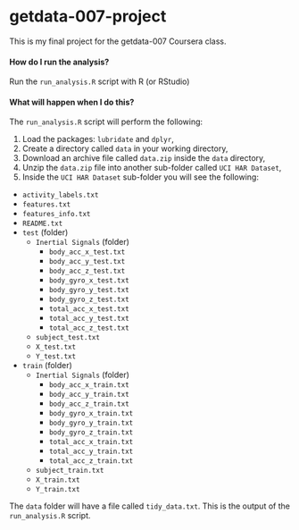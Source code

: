 getdata-007-project
===================

This is my final project for the getdata-007 Coursera class. 

#### How do I run the analysis?
Run the `run_analysis.R` script with R (or RStudio)

#### What will happen when I do this?
The `run_analysis.R` script will perform the following:
1. Load the packages: `lubridate` and `dplyr`, 
2. Create a directory called `data` in your working directory, 
2. Download an archive file called `data.zip` inside the `data` directory, 
3. Unzip the `data.zip` file into another sub-folder called `UCI HAR Dataset`, 
4. Inside the `UCI HAR Dataset` sub-folder you will see the following:
  - `activity_labels.txt`
  - `features.txt`
  - `features_info.txt`
  - `README.txt`
  - `test` (folder)
    - `Inertial Signals` (folder)
      - `body_acc_x_test.txt`
      - `body_acc_y_test.txt`
      - `body_acc_z_test.txt`
      - `body_gyro_x_test.txt`
      - `body_gyro_y_test.txt`
      - `body_gyro_z_test.txt`
      - `total_acc_x_test.txt`
      - `total_acc_y_test.txt`
      - `total_acc_z_test.txt`
    - `subject_test.txt`
    - `X_test.txt`
    - `Y_test.txt`
  - `train` (folder)
    - `Inertial Signals` (folder)
      - `body_acc_x_train.txt`
      - `body_acc_y_train.txt`
      - `body_acc_z_train.txt`
      - `body_gyro_x_train.txt`
      - `body_gyro_y_train.txt`
      - `body_gyro_z_train.txt`
      - `total_acc_x_train.txt`
      - `total_acc_y_train.txt`
      - `total_acc_z_train.txt`
    - `subject_train.txt`
    - `X_train.txt`
    - `Y_train.txt`

The `data` folder will have a file called `tidy_data.txt`. This is the output of the `run_analysis.R` script. 